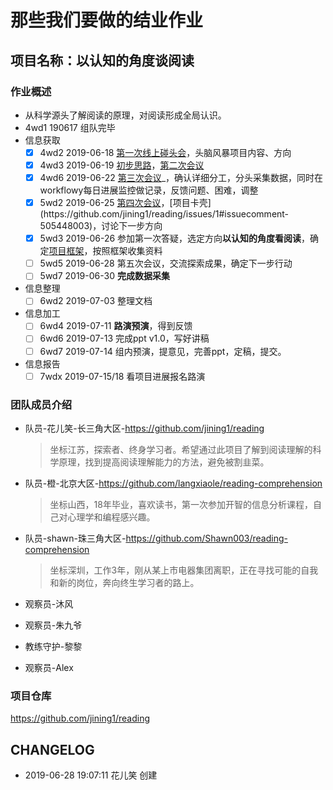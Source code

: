 # 那些我们要做的结业作业

## 项目名称：以认知的角度谈阅读

### 作业概述

- 从科学源头了解阅读的原理，对阅读形成全局认识。
- 4wd1 190617 组队完毕
- 信息获取
  - [x] 4wd2 2019-06-18 [第一次线上碰头会](https://github.com/jining1/reading-comprehension/wiki/2019-06-18)，头脑风暴项目内容、方向
  - [x] 4wd3 2019-06-19 [初步思路](https://github.com/jining1/reading-comprehension/issues/1)，[第二次会议](https://github.com/jining1/reading-comprehension/wiki/2019-06-19)
  - [x] 4wd6 2019-06-22 [第三次会议](https://github.com/jining1/reading-comprehension/wiki/2019-06-22-Meeting-Memo)_，确认详细分工，分头采集数据，同时在workflowy每日进展监控做记录，反馈问题、困难，调整
  - [x] 5wd2 2019-06-25 [第四次会议]([https://github.com/jining1/reading/wiki/2019-06-25%E4%BC%9A%E8%AE%AE](https://github.com/jining1/reading/wiki/2019-06-25会议))，[项目卡壳](https://github.com/jining1/reading/issues/1#issuecomment-505448003)，讨论下一步方向
  - [x] 5wd3 2019-06-26 参加第一次答疑，选定方向**以认知的角度看阅读**，确定[项目框架](https://github.com/jining1/reading/issues/1#issuecomment-505483254)，按照框架收集资料
  - [ ] 5wd5 2019-06-28 第五次会议，交流探索成果，确定下一步行动
  - [ ] 5wd7 2019-06-30 **完成数据采集**
- 信息整理
  - [ ] 6wd2 2019-07-03 整理文档
- 信息加工
  - [ ] 6wd4 2019-07-11 **路演预演**，得到反馈
  - [ ] 6wd6 2019-07-13 完成ppt v1.0，写好讲稿
  - [ ] 6wd7 2019-07-14 组内预演，提意见，完善ppt，定稿，提交。
- 信息报告
  - [ ] 7wdx 2019-07-15/18 看项目进展报名路演

### 团队成员介绍

- 队员-花儿笑-长三角大区-https://github.com/jining1/reading

  > 坐标江苏，探索者、终身学习者。希望通过此项目了解到阅读理解的科学原理，找到提高阅读理解能力的方法，避免被割韭菜。

- 队员-橙-北京大区-https://github.com/langxiaole/reading-comprehension

  > 坐标山西，18年毕业，喜欢读书，第一次参加开智的信息分析课程，自己对心理学和编程感兴趣。

- 队员-shawn-珠三角大区-https://github.com/Shawn003/reading-comprehension

  > 坐标深圳，工作3年，刚从某上市电器集团离职，正在寻找可能的自我和新的岗位，奔向终生学习者的路上。

- 观察员-沐风

- 观察员-朱九爷

- 教练守护-黎黎

- 观察员-Alex

### 项目仓库

https://github.com/jining1/reading

## CHANGELOG

- 2019-06-28 19:07:11 花儿笑 创建

